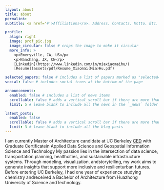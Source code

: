 ```yaml
---
layout: about
title: about
permalink:
subtitle: <a href='#'>Affiliations</a>. Address. Contacts. Motto. Etc.

profile:
  align: right
  image: prof_pic.jpg
  image_circular: false # crops the image to make it circular
  more_info: >
    <p>Emeryville, CA, US</p>
    <p>Nanchang, JX, CN</p>
    [Linkedin](https://www.linkedin.com/in/miaxiaomaihu/)
    [Resume](assets/pdf/Resume_Xiaomai(Mia)Hu.pdf)

selected_papers: false # includes a list of papers marked as "selected={true}"
social: false # includes social icons at the bottom of the page

announcements:
  enabled: false # includes a list of news items
  scrollable: false # adds a vertical scroll bar if there are more than 3 news items
  limit: 5 # leave blank to include all the news in the `_news` folder

latest_posts:
  enabled: false
  scrollable: false # adds a vertical scroll bar if there are more than 3 new posts items
  limit: 3 # leave blank to include all the blog posts
---
```


I am currently Master of Architecture candidate at UC Berkeley [CED](https://ced.berkeley.edu/) with Graduate Certificatein Applied Data Science and Geospatial Information Science and Technology
My passion lies in the intersection of data science, transportation planning, healthcities, and sustainable infrastructure systems. Through modeling, visualization, andstorytelling, my work aims to generate insights that support more inclusive and resilienturban futures.
Before entering UC Berkeley, l had one year of experience studying chemistry andreceived a Bachelor of Architecture from Huazhong University of Science andTechnology.
